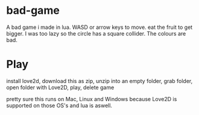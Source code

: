 # bad-game
A bad game i made in lua. WASD or arrow keys to move. eat the fruit to get bigger. I was too lazy so the circle has a square collider. The colours are bad. 

# Play

install love2d, 
download this as zip, 
unzip into an empty folder, 
grab folder, 
open folder with Love2D, 
play, 
delete game

pretty sure this runs on Mac, Linux and Windows because Love2D is supported on those OS's and lua is aswell. 

